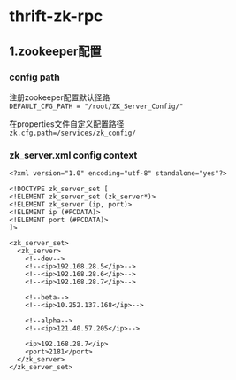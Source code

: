 # thrift-zk-rpc

## 1.zookeeper配置
### config path

注册zookeeper配置默认径路<br>
`DEFAULT_CFG_PATH = "/root/ZK_Server_Config/"`

在properties文件自定义配置路径<br>
`zk.cfg.path=/services/zk_config/`

### zk_server.xml config context

    <?xml version="1.0" encoding="utf-8" standalone="yes"?>
    
    <!DOCTYPE zk_server_set [ 
    <!ELEMENT zk_server_set (zk_server*)>
    <!ELEMENT zk_server (ip, port)>
    <!ELEMENT ip (#PCDATA)>
    <!ELEMENT port (#PCDATA)>
    ]>

    <zk_server_set>
      <zk_server>
	    <!--dev-->
	    <!--<ip>192.168.28.5</ip>-->
	    <!--<ip>192.168.28.6</ip>-->
	    <!--<ip>192.168.28.7</ip>-->

	    <!--beta-->
	    <!--<ip>10.252.137.168</ip>-->

	    <!--alpha-->
	    <!--<ip>121.40.57.205</ip>-->

	    <ip>192.168.28.7</ip>
	    <port>2181</port>
      </zk_server>
    </zk_server_set>